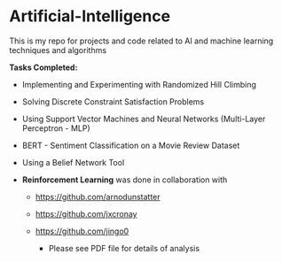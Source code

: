 # Artificial-Intelligence
This is my repo for projects and code related to AI and machine learning techniques and algorithms

**Tasks Completed:**

- Implementing and Experimenting with Randomized Hill Climbing 
- Solving Discrete Constraint Satisfaction Problems 
- Using Support Vector Machines and Neural Networks (Multi-Layer Perceptron - MLP)
- BERT - Sentiment Classification on a Movie Review Dataset 
- Using a Belief Network Tool 
- **Reinforcement Learning** was done in collaboration with 

  - https://github.com/arnodunstatter

  - https://github.com/jxcronay

  - https://github.com/jingo0

    - Please see PDF file for details of analysis

